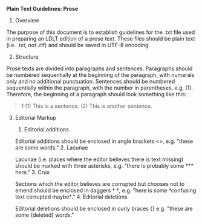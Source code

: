 **Plain Text Guidelines: Prose**

1.  Overview

The purpose of this document is to establish guidelines for the .txt file used in preparing an LDLT edition of a prose text. These files should be plain text (i.e. .txt, not .rtf) and should be saved in UTF-8 encoding.

2.  Structure

Prose texts are divided into paragraphs and sentences. Paragraphs should be numbered sequentially at the beginning of the paragraph, with numerals only and no additional punctuation. Sentences should be numbered sequentially within the paragraph, with the number in parentheses, e.g. (1). Therefore, the beginning of a paragraph should look something like this: 
>1 (1) This is a sentence. (2) This is another sentence.

3.  Editorial Markup
    1. Editorial additions 
    
    Editorial additions should be enclosed in angle brackets <>, e.g. "these are some <added> words."
    2. Lacunae 
    
    Lacunae (i.e. places where the editor believes there is text missing) should be marked with three asterisks, e.g. "there is probably some \*\*\* here."
    3. Crux
    
    Sections which the editor believes are corrupted but chooses not to emend should be enclosed in daggers † †, e.g. "here is some †confusing text corrupted maybe†."
    4. Editorial deletions
    
    Editorial deletions should be enclosed in curly braces {} e.g. "these are some \{deleted\} words."
